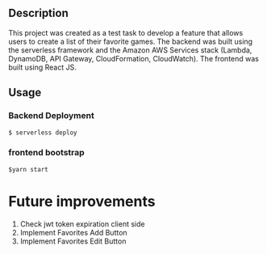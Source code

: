 ## Description

This project was created as a test task to develop a feature that allows users to create a list of their favorite games. The backend was built using the serverless framework and the Amazon AWS Services stack (Lambda, DynamoDB, API Gateway, CloudFormation, CloudWatch). The frontend was built using React JS.

## Usage

### Backend Deployment

```
$ serverless deploy
```

### frontend bootstrap

```
$yarn start
```

# Future improvements

1) Check jwt token expiration client side
2) Implement Favorites Add Button
3) Implement Favorites Edit Button